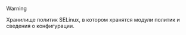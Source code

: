 
> [!warning] 
> Хранилище политик SELinux, в котором хранятся модули политик и сведения о конфигурации.


